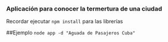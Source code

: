 ### Aplicación para conocer la termertura de una ciudad


Recordar ejecutar ```npm install``` para las librerías

##Ejemplo
```node app -d "Aguada de Pasajeros Cuba" ```